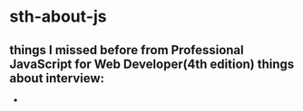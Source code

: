 # sth-about-js
things I missed before from Professional JavaScript for Web Developer(4th edition)
things about interview:
- 
- 